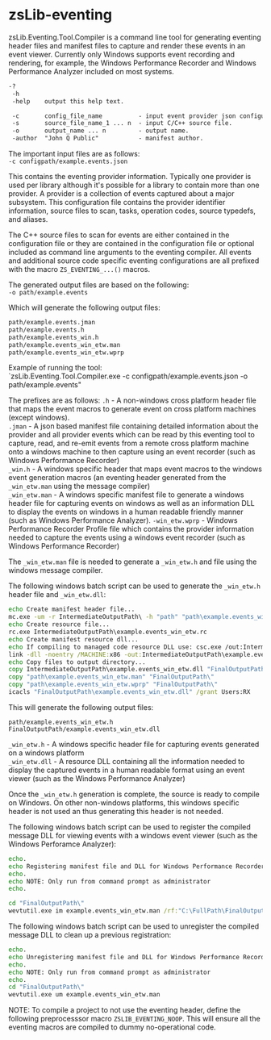 # zsLib-eventing

zsLib.Eventing.Tool.Compiler is a command line tool for generating eventing header files and manifest files to capture and render these events in an event viewer. Currently only Windows supports event recording and rendering, for example, the Windows Performance Recorder and Windows Performance Analyzer included on most systems.

````txt
-?
 -h
 -help    output this help text.

 -c       config_file_name          - input event provider json configuration file.
 -s       source_file_name_1 ... n  - input C/C++ source file.
 -o       output_name ... n         - output name.
 -author  "John Q Public"           - manifest author.
 ````

The important input files are as follows:  
`-c configpath/example.events.json`

This contains the eventing provider information. Typically one provider is used per library although it's possible for a library to contain more than one provider. A provider is a collection of events captured about a major subsystem. This configuration file contains the provider identifier information, source files to scan, tasks, operation codes, source typedefs, and aliases.

The C++ source files to scan for events are either contained in the configuration file or they are contained in the configuration file or optional included as command line arguments to the eventing compiler. All events and additional source code specific eventing configurations are all prefixed with the macro `ZS_EVENTING_...()` macros.

The generated output files are based on the following:  
`-o path/example.events`

Which will generate the following output files:
````txt
path/example.events.jman
path/example.events.h
path/example.events_win.h
path/example.events_win_etw.man
path/example.events_win_etw.wprp
````

Example of running the tool:  
`zsLib.Eventing.Tool.Compiler.exe -c configpath/example.events.json -o path/example.events"

The prefixes are as follows:
`.h` - A non-windows cross platform header file that maps the event macros to generate event on cross platform machines (except windows).  
`.jman` - A json based manifest file containing detailed information about the provider and all provider events which can be read by this eventing tool to capture, read, and re-emit events from a remote cross platform machine onto a windows machine to then capture using an event recorder (such as Windows Performance Recorder)  
`_win.h` - A windows specific header that maps event macros to the windows event generation macros (an eventing header generated from the `_win_etw.man` using the message compiler)  
`_win_etw.man` - A windows specific manifest file to generate a windows header file for capturing events on windows as well as an information DLL to display the events on windows in a human readable friendly manner (such as Windows Performance Analyzer).
`-win_etw.wprp` - Windows Performance Recorder Profile file which contains the provider information needed to capture the events using a windows event recorder (such as Windows Performance Recorder)  

The `_win_etw.man` file is needed to generate a `_win_etw.h` and  file using the windows message compiler.

The following windows batch script can be used to generate the `_win_etw.h` header file and `_win_etw.dll`:  
````bat
echo Create manifest header file...
mc.exe -um -r IntermediateOutputPath\ -h "path" "path\example.events_win_etw.man"
echo Create resource file...
rc.exe IntermediateOutputPath\example.events_win_etw.rc
echo Create manifest resource dll...
echo If compiling to managed code resource DLL use: csc.exe /out:IntermediateOutputPath\example.events_win_etw.dll /target:library /win32res:IntermediateOutputPath\example.events_win_etw.res
link -dll -noentry /MACHINE:x86 -out:IntermediateOutputPath\example.events_win_etw.dll IntermediateOutputPath\example.events_win_etw.res
echo Copy files to output directory...
copy IntermediateOutputPath\example.events_win_etw.dll "FinalOutputPath\"
copy "path\example.events_win_etw.man" "FinalOutputPath\"
copy "path\example.events_win_etw.wprp" "FinalOutputPath\"
icacls "FinalOutputPath\example.events_win_etw.dll" /grant Users:RX
````

This will generate the following output files:  
````
path/example.events_win_etw.h
FinalOutputPath/example.events_win_etw.dll
````

`_win_etw.h` - A windows specific header file for capturing events generated on a windows platform  
`_win_etw.dll` - A resource DLL containing all the information needed to display the captured events in a human readable format using an event viewer (such as the Windows Performance Analyzer)  


Once the `_win_etw.h` generation is complete, the source is ready to compile on Windows. On other non-windows platforms, this windows specific header is not used an thus generating this header is not needed.


The following windows batch script can be used to register the compiled message DLL for viewing events with a windows event viewer (such as the Windows Perforamce Analyzer):  
````bat
echo.
echo Registering manifest file and DLL for Windows Performance Recorder...
echo.
echo NOTE: Only run from command prompt as administrator
echo.

cd "FinalOutputPath\"
wevtutil.exe im example.events_win_etw.man /rf:"C:\FullPath\FinalOutputPath\example.events_win_etw.dll" /mf:"C:\FullPath\FinalOutputPath\example.events_win_etw.dll"
````

The following windows batch script can be used to unregister the compiled message DLL to clean up a previous registration:  
````bat
echo.
echo Unregistering manifest file and DLL for Windows Performance Recorder...
echo.
echo NOTE: Only run from command prompt as administrator
echo.
cd "FinalOutputPath\"
wevtutil.exe um example.events_win_etw.man
````

NOTE: To compile a project to not use the eventing header, define the following preprocesssor macro `ZSLIB_EVENTING_NOOP`. This will ensure all the eventing macros are compiled to dummy no-operational code.
